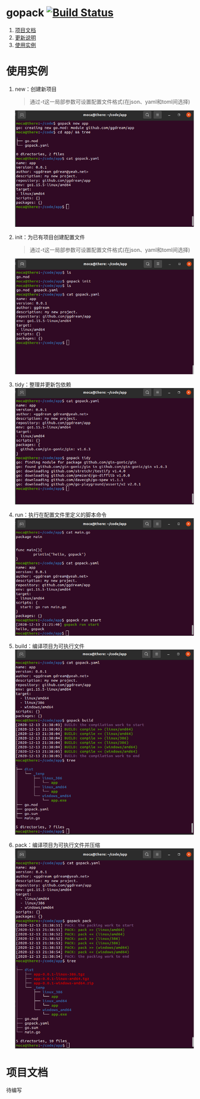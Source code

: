 # gopack  [![Build Status](https://travis-ci.com/ggdream/gopack.svg?branch=main)](https://travis-ci.com/ggdream/gopack)

1. [项目文档](#项目文档)
2. [更新说明](docs/update.md)
3. [使用实例](docs/example.md)



# 使用实例
1. new：创建新项目
   > 通过-t这一局部参数可设置配置文件格式(在json、yaml和toml间选择)
   
    ![new](docs/_assets/new.png)

2. init：为已有项目创建配置文件
   > 通过-t这一局部参数可设置配置文件格式(在json、yaml和toml间选择)
   
    ![init](docs/_assets/init.png)

3. tidy：整理并更新包依赖
    ![tidy](docs/_assets/tidy.png)

4. run：执行在配置文件里定义的脚本命令
    ![run](docs/_assets/run.png)
   
5. build：编译项目为可执行文件
    ![build](docs/_assets/build.png)
   
6. pack：编译项目为可执行文件并压缩
    ![pack](docs/_assets/pack.png)


# 项目文档
待编写

